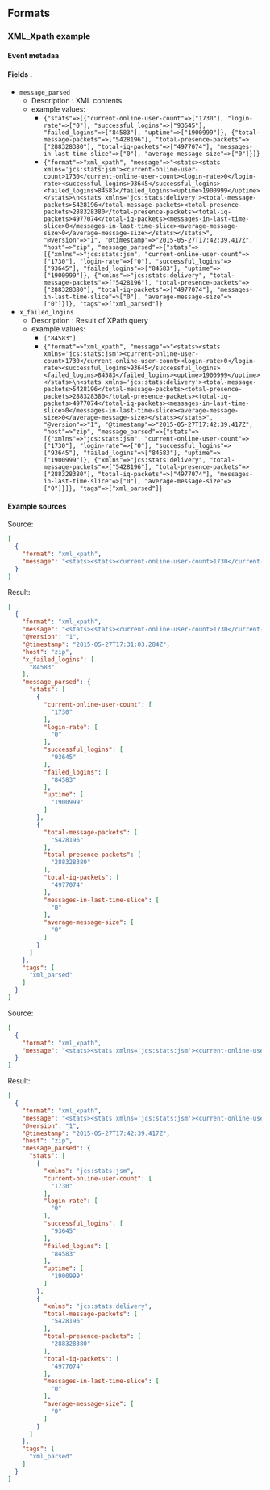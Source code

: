 Formats
-------

### XML_Xpath example

#### Event metadaa

#### Fields :
* `message_parsed`
  * Description : XML contents
  * example values:
    * `{"stats"=>[{"current-online-user-count"=>["1730"], "login-rate"=>["0"], "successful_logins"=>["93645"], "failed_logins"=>["84583"], "uptime"=>["1900999"]}, {"total-message-packets"=>["5428196"], "total-presence-packets"=>["288328380"], "total-iq-packets"=>["4977074"], "messages-in-last-time-slice"=>["0"], "average-message-size"=>["0"]}]}`
    * `{"format"=>"xml_xpath", "message"=>"<stats><stats xmlns='jcs:stats:jsm'><current-online-user-count>1730</current-online-user-count><login-rate>0</login-rate><successful_logins>93645</successful_logins><failed_logins>84583</failed_logins><uptime>1900999</uptime></stats>\n<stats xmlns='jcs:stats:delivery'><total-message-packets>5428196</total-message-packets><total-presence-packets>288328380</total-presence-packets><total-iq-packets>4977074</total-iq-packets><messages-in-last-time-slice>0</messages-in-last-time-slice><average-message-size>0</average-message-size></stats></stats>", "@version"=>"1", "@timestamp"=>"2015-05-27T17:42:39.417Z", "host"=>"zip", "message_parsed"=>{"stats"=>[{"xmlns"=>"jcs:stats:jsm", "current-online-user-count"=>["1730"], "login-rate"=>["0"], "successful_logins"=>["93645"], "failed_logins"=>["84583"], "uptime"=>["1900999"]}, {"xmlns"=>"jcs:stats:delivery", "total-message-packets"=>["5428196"], "total-presence-packets"=>["288328380"], "total-iq-packets"=>["4977074"], "messages-in-last-time-slice"=>["0"], "average-message-size"=>["0"]}]}, "tags"=>["xml_parsed"]}`
* `x_failed_logins`
  * Description : Result of XPath query
  * example values:
    * `["84583"]`
    * `{"format"=>"xml_xpath", "message"=>"<stats><stats xmlns='jcs:stats:jsm'><current-online-user-count>1730</current-online-user-count><login-rate>0</login-rate><successful_logins>93645</successful_logins><failed_logins>84583</failed_logins><uptime>1900999</uptime></stats>\n<stats xmlns='jcs:stats:delivery'><total-message-packets>5428196</total-message-packets><total-presence-packets>288328380</total-presence-packets><total-iq-packets>4977074</total-iq-packets><messages-in-last-time-slice>0</messages-in-last-time-slice><average-message-size>0</average-message-size></stats></stats>", "@version"=>"1", "@timestamp"=>"2015-05-27T17:42:39.417Z", "host"=>"zip", "message_parsed"=>{"stats"=>[{"xmlns"=>"jcs:stats:jsm", "current-online-user-count"=>["1730"], "login-rate"=>["0"], "successful_logins"=>["93645"], "failed_logins"=>["84583"], "uptime"=>["1900999"]}, {"xmlns"=>"jcs:stats:delivery", "total-message-packets"=>["5428196"], "total-presence-packets"=>["288328380"], "total-iq-packets"=>["4977074"], "messages-in-last-time-slice"=>["0"], "average-message-size"=>["0"]}]}, "tags"=>["xml_parsed"]}`

#### Example sources
Source:
```json
[
  {
    "format": "xml_xpath",
    "message": "<stats><stats><current-online-user-count>1730</current-online-user-count><login-rate>0</login-rate><successful_logins>93645</successful_logins><failed_logins>84583</failed_logins><uptime>1900999</uptime></stats>\n<stats><total-message-packets>5428196</total-message-packets><total-presence-packets>288328380</total-presence-packets><total-iq-packets>4977074</total-iq-packets><messages-in-last-time-slice>0</messages-in-last-time-slice><average-message-size>0</average-message-size></stats></stats>"
  }
]
```
Result:
```json
[
  {
    "format": "xml_xpath",
    "message": "<stats><stats><current-online-user-count>1730</current-online-user-count><login-rate>0</login-rate><successful_logins>93645</successful_logins><failed_logins>84583</failed_logins><uptime>1900999</uptime></stats>\n<stats><total-message-packets>5428196</total-message-packets><total-presence-packets>288328380</total-presence-packets><total-iq-packets>4977074</total-iq-packets><messages-in-last-time-slice>0</messages-in-last-time-slice><average-message-size>0</average-message-size></stats></stats>",
    "@version": "1",
    "@timestamp": "2015-05-27T17:31:03.284Z",
    "host": "zip",
    "x_failed_logins": [
      "84583"
    ],
    "message_parsed": {
      "stats": [
        {
          "current-online-user-count": [
            "1730"
          ],
          "login-rate": [
            "0"
          ],
          "successful_logins": [
            "93645"
          ],
          "failed_logins": [
            "84583"
          ],
          "uptime": [
            "1900999"
          ]
        },
        {
          "total-message-packets": [
            "5428196"
          ],
          "total-presence-packets": [
            "288328380"
          ],
          "total-iq-packets": [
            "4977074"
          ],
          "messages-in-last-time-slice": [
            "0"
          ],
          "average-message-size": [
            "0"
          ]
        }
      ]
    },
    "tags": [
      "xml_parsed"
    ]
  }
]
```
Source:
```json
[
  {
    "format": "xml_xpath",
    "message": "<stats><stats xmlns='jcs:stats:jsm'><current-online-user-count>1730</current-online-user-count><login-rate>0</login-rate><successful_logins>93645</successful_logins><failed_logins>84583</failed_logins><uptime>1900999</uptime></stats>\n<stats xmlns='jcs:stats:delivery'><total-message-packets>5428196</total-message-packets><total-presence-packets>288328380</total-presence-packets><total-iq-packets>4977074</total-iq-packets><messages-in-last-time-slice>0</messages-in-last-time-slice><average-message-size>0</average-message-size></stats></stats>"
  }
]
```
Result:
```json
[
  {
    "format": "xml_xpath",
    "message": "<stats><stats xmlns='jcs:stats:jsm'><current-online-user-count>1730</current-online-user-count><login-rate>0</login-rate><successful_logins>93645</successful_logins><failed_logins>84583</failed_logins><uptime>1900999</uptime></stats>\n<stats xmlns='jcs:stats:delivery'><total-message-packets>5428196</total-message-packets><total-presence-packets>288328380</total-presence-packets><total-iq-packets>4977074</total-iq-packets><messages-in-last-time-slice>0</messages-in-last-time-slice><average-message-size>0</average-message-size></stats></stats>",
    "@version": "1",
    "@timestamp": "2015-05-27T17:42:39.417Z",
    "host": "zip",
    "message_parsed": {
      "stats": [
        {
          "xmlns": "jcs:stats:jsm",
          "current-online-user-count": [
            "1730"
          ],
          "login-rate": [
            "0"
          ],
          "successful_logins": [
            "93645"
          ],
          "failed_logins": [
            "84583"
          ],
          "uptime": [
            "1900999"
          ]
        },
        {
          "xmlns": "jcs:stats:delivery",
          "total-message-packets": [
            "5428196"
          ],
          "total-presence-packets": [
            "288328380"
          ],
          "total-iq-packets": [
            "4977074"
          ],
          "messages-in-last-time-slice": [
            "0"
          ],
          "average-message-size": [
            "0"
          ]
        }
      ]
    },
    "tags": [
      "xml_parsed"
    ]
  }
]
```

